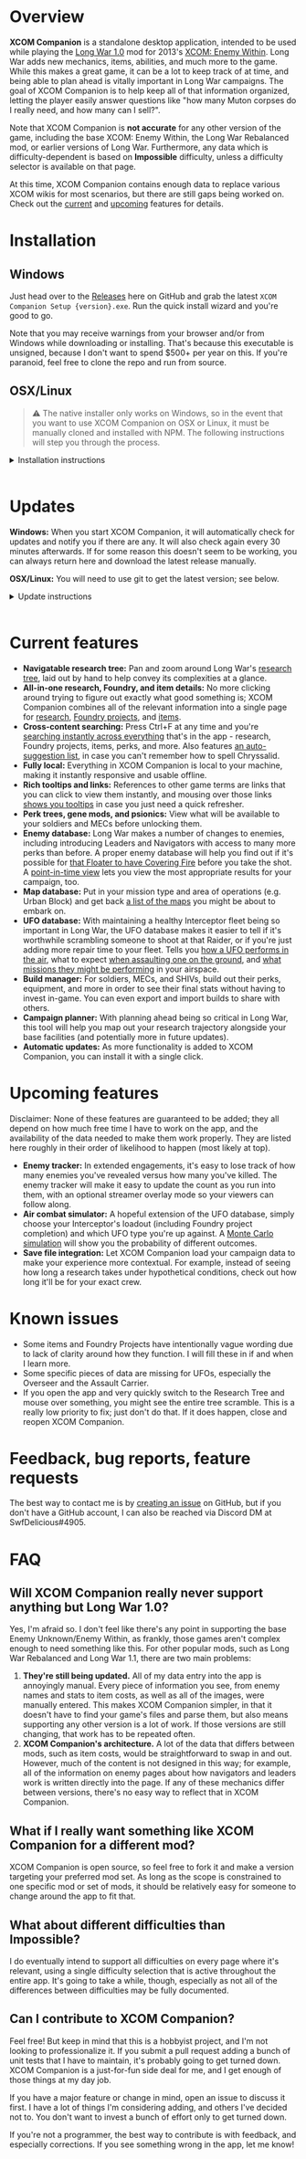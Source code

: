 # Overview

**XCOM Companion** is a standalone desktop application, intended to be used while playing the [Long War 1.0](https://www.pavonisinteractive.com/xcomlongwareuew.htm) mod for 2013's [XCOM: Enemy Within](https://en.wikipedia.org/wiki/XCOM:_Enemy_Within). Long War adds new mechanics, items, abilities, and much more to the game. While this makes a great game, it can be a lot to keep track of at time, and being able to plan ahead is vitally important in Long War campaigns. The goal of XCOM Companion is to help keep all of that information organized, letting the player easily answer questions like "how many Muton corpses do I really need, and how many can I sell?".

Note that XCOM Companion is **not accurate** for any other version of the game, including the base XCOM: Enemy Within, the Long War Rebalanced mod, or earlier versions of Long War. Furthermore, any data which is difficulty-dependent is based on **Impossible** difficulty, unless a difficulty selector is available on that page.

At this time, XCOM Companion contains enough data to replace various XCOM wikis for most scenarios, but there are still gaps being worked on. Check out the [current](#current-features) and [upcoming](#upcoming-features) features for details.

# Installation

## Windows

Just head over to the [Releases](https://github.com/chrishayesmu/XCOM-Companion/releases/latest) here on GitHub and grab the latest `XCOM Companion Setup {version}.exe`. Run the quick install wizard and you're good to go.

Note that you may receive warnings from your browser and/or from Windows while downloading or installing. That's because this executable is unsigned, because I don't want to spend $500+ per year on this. If you're paranoid, feel free to clone the repo and run from source.

## OSX/Linux

> :warning: The native installer only works on Windows, so in the event that you want to use XCOM Companion on OSX or Linux, it must be manually cloned and installed with NPM. The following instructions will step you through the process.

<details>
<summary>Installation instructions</summary>

### Cloning the repository

To clone this repository, you must first install Git. Git will allow you to make a local copy of this code, allowing you to manually install XCOM Companion. If you are on Linux, it is likely already installed on your machine. Otherwise, you can use your package manager to install it. For example, on Debian-based distros such as Ubuntu you would do this by running `sudo apt-get git`. Once Git is installed, use the terminal to navigate into the repository you would like to clone into and run `git clone https://github.com/chrishayesmu/XCOM-Companion.git`. To install Git on OSX, please see the [Git website](https://git-scm.com/download/mac). For more detailed instructions on cloniing the repository, see [here](https://docs.github.com/en/github/creating-cloning-and-archiving-repositories/cloning-a-repository-from-github/cloning-a-repository).

### Installing NPM

Node Package Manager, or NPM, can be installed similarly to git. On Linux it can simply be installed with your package manager, again using a command such as `sudo apt-get npm` or your distro's equivalent. To install on OSX, see the [NPM download page](https://nodejs.org/en/download/). For more detailed instructions on NPM installation, see the [documentation](https://docs.npmjs.com/downloading-and-installing-node-js-and-npm).

### Installing and running XCOM Companion

Once you have cloned the repository and installed npm, you can install and run XCOM Companion. To do this, first navigate into the cloned repository. This can be done using the `cd` command, in our case `cd XCOM-Companion`. Once you are inside the `XCOM-Companion` directory, run `npm install`. This will install the program. To start the program simply run `npm start`. From this point on, any time you want to run XCOM Companion, it must be done by navigating into the directory and running `npm start`.
</details>

<br/>

# Updates

**Windows:** When you start XCOM Companion, it will automatically check for updates and notify you if there are any. It will also check again every 30 minutes afterwards. If for some reason this doesn't seem to be working, you can always return here and download the latest release manually.

**OSX/Linux:** You will need to use git to get the latest version; see below.

<details>
<summary>Update instructions</summary>

Close XCOM Companion and run `git pull && git fetch --tags` in its directory. This will get you the very latest code, which may not be in the most functional state. To match the latest release, run `git tag` to see a list of tags such as this:

```
v0.1.0
v0.1.1
v0.2.0
v0.3.0
v0.4.0
v0.4.1
v0.4.2
v0.4.3
```

Then run `git checkout <tag>` to access a specific version, e.g. `git checkout v0.4.3` would load the latest version from the list above. You can then run `npm start` as normal to run XCOM Companion.

From time to time, you may receive an error message when running `npm start` stating that you are missing some dependency. You will need to run `npm install` again if this happens.
</details>

<br/>

# Current features

* **Navigatable research tree:** Pan and zoom around Long War's [research tree](screenshots/research_tree_full.png), laid out by hand to help convey its complexities at a glance.
* **All-in-one research, Foundry, and item details:** No more clicking around trying to figure out exactly what good something is; XCOM Companion combines all of the relevant information into a single page for [research](screenshots/research_alien_materials.png), [Foundry projects](screenshots/foundry_enhanced_plasma.png), and [items](screenshots/item_laser_rifle.png).
* **Cross-content searching:** Press Ctrl+F at any time and you're [searching instantly across everything](screenshots/search_results_laser.png) that's in the app - research, Foundry projects, items, perks, and more. Also features [an auto-suggestion list](screenshots/search_autosuggest_plasma.png), in case you can't remember how to spell Chryssalid.
* **Fully local:** Everything in XCOM Companion is local to your machine, making it instantly responsive and usable offline.
* **Rich tooltips and links:** References to other game terms are links that you can click to view them instantly, and mousing over those links [shows you tooltips](screenshots/tooltip_perk_body_shield.png) in case you just need a quick refresher.
* **Perk trees, gene mods, and psionics:** View what will be available to your soldiers and MECs before unlocking them.
* **Enemy database:** Long War makes a number of changes to enemies, including introducing Leaders and Navigators with access to many more perks than before. A proper enemy database will help you find out if it's possible for [that Floater to have Covering Fire](screenshots/enemy_floater_overview.png) before you take the shot. A [point-in-time view](screenshots/enemy_floater_point_in_time.png) lets you view the most appropriate results for your campaign, too.
* **Map database:** Put in your mission type and area of operations (e.g. Urban Block) and get back [a list of the maps](screenshots/map_possibilities_page.png) you might be about to embark on.
* **UFO database:** With maintaining a healthy Interceptor fleet being so important in Long War, the UFO database makes it easier to tell if it's worthwhile scrambling someone to shoot at that Raider, or if you're just adding more repair time to your fleet. Tells you [how a UFO performs in the air](screenshots/ufo_details_air_combat.png), what to expect [when assaulting one on the ground](screenshots/ufo_details_ground_assault.png), and [what missions they might be performing](screenshots/ufo_details_missions.png) in your airspace.
* **Build manager:** For soldiers, MECs, and SHIVs, build out their perks, equipment, and more in order to see their final stats without having to invest in-game. You can even export and import builds to share with others.
* **Campaign planner:** With planning ahead being so critical in Long War, this tool will help you map out your research trajectory alongside your base facilities (and potentially more in future updates).
* **Automatic updates:** As more functionality is added to XCOM Companion, you can install it with a single click.

# Upcoming features

Disclaimer: None of these features are guaranteed to be added; they all depend on how much free time I have to work on the app, and the availability of the data needed to make them work properly. They are listed here roughly in their order of likelihood to happen (most likely at top).

* **Enemy tracker:** In extended engagements, it's easy to lose track of how many enemies you've revealed versus how many you've killed. The enemy tracker will make it easy to update the count as you run into them, with an optional streamer overlay mode so your viewers can follow along.
* **Air combat simulator:** A hopeful extension of the UFO database, simply choose your Interceptor's loadout (including Foundry project completion) and which UFO type you're up against. A [Monte Carlo simulation](https://en.wikipedia.org/wiki/Monte_Carlo_method) will show you the probability of different outcomes.
* **Save file integration:** Let XCOM Companion load your campaign data to make your experience more contextual. For example, instead of seeing how long a research takes under hypothetical conditions, check out how long it'll be for your exact crew.

# Known issues

* Some items and Foundry Projects have intentionally vague wording due to lack of clarity around how they function. I will fill these in if and when I learn more.
* Some specific pieces of data are missing for UFOs, especially the Overseer and the Assault Carrier.
* If you open the app and very quickly switch to the Research Tree and mouse over something, you might see the entire tree scramble. This is a really low priority to fix; just don't do that. If it does happen, close and reopen XCOM Companion.

# Feedback, bug reports, feature requests

The best way to contact me is by [creating an issue](https://github.com/chrishayesmu/XCOM-Companion/issues/new) on GitHub, but if you don't have a GitHub account, I can also be reached via Discord DM at SwfDelicious#4905.

# FAQ

## Will XCOM Companion really never support anything but Long War 1.0?

Yes, I'm afraid so. I don't feel like there's any point in supporting the base Enemy Unknown/Enemy Within, as frankly, those games aren't complex enough to need something like this. For other popular mods, such as Long War Rebalanced and Long War 1.1, there are two main problems:

1. **They're still being updated.** All of my data entry into the app is annoyingly manual. Every piece of information you see, from enemy names and stats to item costs, as well as all of the images, were manually entered. This makes XCOM Companion simpler, in that it doesn't have to find your game's files and parse them, but also means supporting any other version is a lot of work. If those versions are still changing, that work has to be repeated often.
2. **XCOM Companion's architecture.** A lot of the data that differs between mods, such as item costs, would be straightforward to swap in and out. However, much of the content is not designed in this way; for example, all of the information on enemy pages about how navigators and leaders work is written directly into the page. If any of these mechanics differ between versions, there's no easy way to reflect that in XCOM Companion.

## What if I really want something like XCOM Companion for a different mod?

XCOM Companion is open source, so feel free to fork it and make a version targeting your preferred mod set. As long as the scope is constrained to one specific mod or set of mods, it should be relatively easy for someone to change around the app to fit that.

## What about different difficulties than Impossible?

I do eventually intend to support all difficulties on every page where it's relevant, using a single difficulty selection that is active throughout the entire app. It's going to take a while, though, especially as not all of the differences between difficulties may be fully documented.

## Can I contribute to XCOM Companion?

Feel free! But keep in mind that this is a hobbyist project, and I'm not looking to professionalize it. If you submit a pull request adding a bunch of unit tests that I have to maintain, it's probably going to get turned down. XCOM Companion is a just-for-fun side deal for me, and I get enough of those things at my day job.

If you have a major feature or change in mind, open an issue to discuss it first. I have a lot of things I'm considering adding, and others I've decided not to. You don't want to invest a bunch of effort only to get turned down.

If you're not a programmer, the best way to contribute is with feedback, and especially corrections. If you see something wrong in the app, let me know!